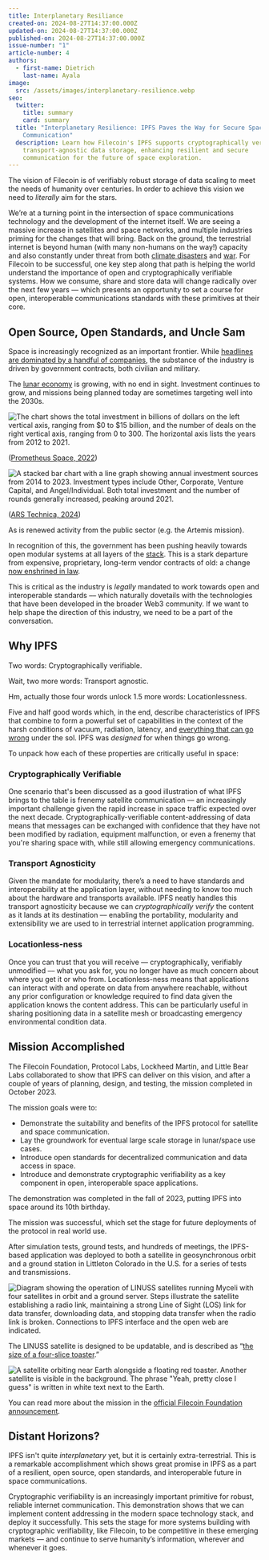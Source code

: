 ```yaml
---
title: Interplanetary Resiliance
created-on: 2024-08-27T14:37:00.000Z
updated-on: 2024-08-27T14:37:00.000Z
published-on: 2024-08-27T14:37:00.000Z
issue-number: "1"
article-number: 4
authors:
  - first-name: Dietrich
    last-name: Ayala
image:
  src: /assets/images/interplanetary-resilience.webp
seo:
  twitter:
    title: summary
    card: summary
  title: "Interplanetary Resilience: IPFS Paves the Way for Secure Space
    Communication"
  description: Learn how Filecoin's IPFS supports cryptographically verifiable,
    transport-agnostic data storage, enhancing resilient and secure
    communication for the future of space exploration.
---
```


The vision of Filecoin is of verifiably robust storage of data scaling to meet the needs of humanity over centuries. In order to achieve this vision we need to _literally_ aim for the stars.

We’re at a turning point in the intersection of space communications technology and the development of the internet itself. We are seeing a massive increase in satellites and space networks, and multiple industries priming for the changes that will bring. Back on the ground, the terrestrial internet is beyond human (with many non-humans on the way!) capacity and also constantly under threat from both [climate disasters](https://www.scientificamerican.com/article/global-internet-connectivity-is-at-risk-from-climate-disasters/) and [war](https://www.forbes.com/sites/alexknapp/2024/03/08/undersea-internet-cables-are-vulnerable-targets-in-future-wars/). For Filecoin to be successful, one key step along that path is helping the world understand the importance of open and cryptographically verifiable systems. How we consume, share and store data will change radically over the next few years –– which presents an opportunity to set a course for open, interoperable communications standards with these primitives at their core.

## Open Source, Open Standards, and Uncle Sam

Space is increasingly recognized as an important frontier. While [headlines are dominated by a handful of companies](https://electrek.co/2024/03/08/tesla-shipping-cybertruck-tent/), the substance of the industry is driven by government contracts, both civilian and military.

The [lunar economy](https://www.nasa.gov/humans-in-space/growing-the-lunar-economy/) is growing, with no end in sight. Investment continues to grow, and missions being planned today are sometimes targeting well into the 2030s.

![The chart shows the total investment in billions of dollars on the left vertical axis, ranging from $0 to $15 billion, and the number of deals on the right vertical axis, ranging from 0 to 300. The horizontal axis lists the years from 2012 to 2021.](/assets/images/investment-start-up-space.webp "Investment in Start-Up Space Companies")

([Prometheus Space, 2022](https://prometheusspace.com/the-state-of-the-space-startup-companies-in-2022-and-the-way-forward/))

![A stacked bar chart with a line graph showing annual investment sources from 2014 to 2023. Investment types include Other, Corporate, Venture Capital, and Angel/Individual. Both total investment and the number of rounds generally increased, peaking around 2021.](/assets/images/annual-investment-source.webp "Annual Investment Source")

([ARS Technica, 2024](https://arstechnica.com/space/2024/01/taking-stock-private-investment-in-space-companies-rebounded-in-2023/))

As is renewed activity from the public sector (e.g. the Artemis mission).

In recognition of this, the government has been pushing heavily towards open modular systems at all layers of the [stack](https://arstechnica.com/space/2024/03/the-us-government-seems-serious-about-developing-a-lunar-economy/). This is a stark departure from expensive, proprietary, long-term vendor contracts of old: a change [now enshrined in law](https://uscode.house.gov/view.xhtml?req=granuleid:USC-prelim-title10-section4401&num=0&edition=prelim).

This is critical as the industry is _legally_ mandated to work towards open and interoperable standards –– which naturally dovetails with the technologies that have been developed in the broader Web3 community. If we want to help shape the direction of this industry, we need to be a part of the conversation.

## Why IPFS

Two words: Cryptographically verifiable.

Wait, two more words: Transport agnostic.

Hm, actually those four words unlock 1.5 more words: Locationlessness.

Five and half good words which, in the end, describe characteristics of IPFS that combine to form a powerful set of capabilities in the context of the harsh conditions of vacuum, radiation, latency, and [everything that can go wrong](https://www.theverge.com/2024/5/24/24163846/starlink-succumbs-to-russian-electronic-warfare) under the sol. IPFS was _designed_ for when things go wrong.

To unpack how each of these properties are critically useful in space:

### Cryptographically Verifiable

One scenario that's been discussed as a good illustration of what IPFS brings to the table is frenemy satellite communication –– an increasingly important challenge given the rapid increase in space traffic expected over the next decade. Cryptographically-verifiable content-addressing of data means that messages can be exchanged with confidence that they have not been modified by radiation, equipment malfunction, or even a frenemy that you're sharing space with, while still allowing emergency communications.

### Transport Agnosticity

Given the mandate for modularity, there’s a need to have standards and interoperability at the application layer, without needing to know too much about the hardware and transports available. IPFS neatly handles this transport agnosticity because we can _cryptographically verify_ the content as it lands at its destination –– enabling the portability, modularity and extensibility we are used to in terrestrial internet application programming.

### Locationless-ness

Once you can trust that you will receive –– cryptographically, verifiably unmodified –– what you ask for, you no longer have as much concern about where you get it or who from. Locationless-ness means that applications can interact with and operate on data from anywhere reachable, without any prior configuration or knowledge required to find data given the application knows the content address. This can be particularly useful in sharing positioning data in a satellite mesh or broadcasting emergency environmental condition data.

## Mission Accomplished

The Filecoin Foundation, Protocol Labs, Lockheed Martin, and Little Bear Labs collaborated to show that IPFS can deliver on this vision, and after a couple of years of planning, design, and testing, the mission completed in October 2023.

The mission goals were to:

- Demonstrate the suitability and benefits of the IPFS protocol for satellite and space communication.
- Lay the groundwork for eventual large scale storage in lunar/space use cases.
- Introduce open standards for decentralized communication and data access in space.
- Introduce and demonstrate cryptographic verifiability as a key component in open, interoperable space applications.

The demonstration was completed in the fall of 2023, putting IPFS into space around its 10th birthday.

The mission was successful, which set the stage for future deployments of the protocol in real world use.

After simulation tests, ground tests, and hundreds of meetings, the IPFS-based application was deployed to both a satellite in geosynchronous orbit and a ground station in Littleton Colorado in the U.S. for a series of tests and transmissions.

![Diagram showing the operation of LINUSS satellites running Myceli with four satellites in orbit and a ground server. Steps illustrate the satellite establishing a radio link, maintaining a strong Line of Sight (LOS) link for data transfer, downloading data, and stopping data transfer when the radio link is broken. Connections to IPFS interface and the open web are indicated.](/assets/images/linuss-satelite.webp "LINUSS Satellite Running Myceli")

The LINUSS satellite is designed to be updatable, and is described as “[the size of a four-slice toaster](https://news.lockheedmartin.com/linuss-small-sats-mission).”

![A satellite orbiting near Earth alongside a floating red toaster. Another satellite is visible in the background. The phrase "Yeah, pretty close I guess" is written in white text next to the Earth.](/assets/images/space.webp "Satellite Near Earth with Toaste")

You can read more about the mission in the [official Filecoin Foundation announcement](https://www.fil.org/blog/filecoin-foundation-successfully-deploys-interplanetary-file-system-ipfs-in-space).

## Distant Horizons?

IPFS isn't quite _interplanetary_ yet, but it is certainly extra-terrestrial. This is a remarkable accomplishment which shows great promise in IPFS as a part of a resilient, open source, open standards, and interoperable future in space communications.

Cryptographic verifiability is an increasingly important primitive for robust, reliable internet communication. This demonstration shows that we can implement content addressing in the modern space technology stack, and deploy it successfully. This sets the stage for more systems building with cryptographic verifiability, like Filecoin, to be competitive in these emerging markets –– and continue to serve humanity’s information, wherever and whenever it goes.
